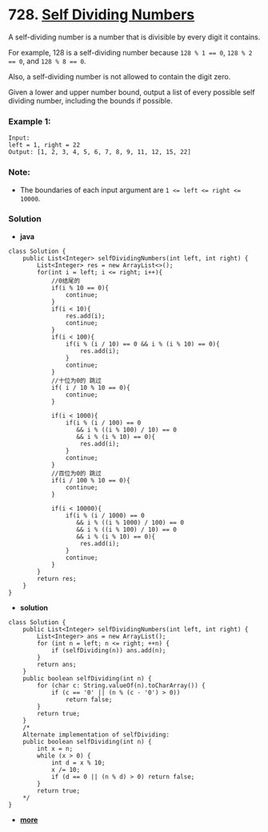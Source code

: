# 728. [Self Dividing Numbers](https://leetcode.com/problems/self-dividing-numbers/description/)

A self-dividing number is a number that is divisible by every digit it contains.

For example, 128 is a self-dividing number because `128 % 1 == 0`, `128 % 2 == 0`, and `128 % 8 == 0`.

Also, a self-dividing number is not allowed to contain the digit zero.

Given a lower and upper number bound, output a list of every possible self dividing number, including the bounds if possible.

### Example 1:
    Input: 
    left = 1, right = 22
    Output: [1, 2, 3, 4, 5, 6, 7, 8, 9, 11, 12, 15, 22]

### Note:
* The boundaries of each input argument are `1 <= left <= right <= 10000`.

### Solution

* **java**
```
class Solution {
    public List<Integer> selfDividingNumbers(int left, int right) {
        List<Integer> res = new ArrayList<>();
        for(int i = left; i <= right; i++){
            //0结尾的
            if(i % 10 == 0){
                continue;
            }
            if(i < 10){
                res.add(i);
                continue;
            }
            if(i < 100){
                if(i % (i / 10) == 0 && i % (i % 10) == 0){
                    res.add(i);
                }
                continue;
            }
            //十位为0的 跳过
            if( i / 10 % 10 == 0){
                continue;
            }
            
            if(i < 1000){
                if(i % (i / 100) == 0 
                   && i % ((i % 100) / 10) == 0
                   && i % (i % 10) == 0){
                    res.add(i);
                }
                continue;
            }
            //百位为0的 跳过
            if(i / 100 % 10 == 0){
                continue;
            }
            
            if(i < 10000){
                if(i % (i / 1000) == 0
                   && i % ((i % 1000) / 100) == 0
                   && i % ((i % 100) / 10) == 0
                   && i % (i % 10) == 0){
                    res.add(i);
                }
                continue;
            }
        }
        return res;
    }
}
```


* **solution**
```
class Solution {
    public List<Integer> selfDividingNumbers(int left, int right) {
        List<Integer> ans = new ArrayList();
        for (int n = left; n <= right; ++n) {
            if (selfDividing(n)) ans.add(n);
        }
        return ans;
    }
    public boolean selfDividing(int n) {
        for (char c: String.valueOf(n).toCharArray()) {
            if (c == '0' || (n % (c - '0') > 0))
                return false;
        }
        return true;
    }
    /*
    Alternate implementation of selfDividing:
    public boolean selfDividing(int n) {
        int x = n;
        while (x > 0) {
            int d = x % 10;
            x /= 10;
            if (d == 0 || (n % d) > 0) return false;
        }
        return true;
    */
}
```

* **[more](https://leetcode.com/problems/self-dividing-numbers/solution/)**
